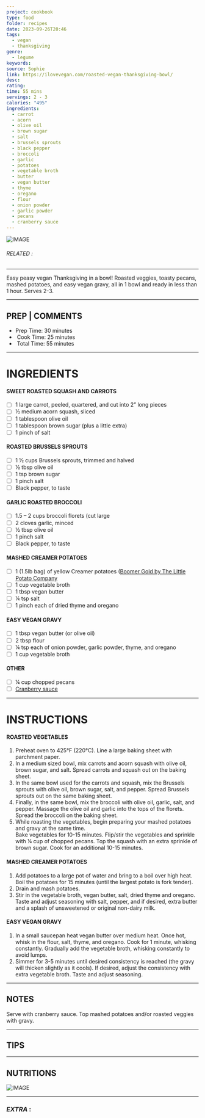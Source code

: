 ```yaml
---
project: cookbook
type: food
folder: recipes
date: 2023-09-26T20:46
tags:
  - vegan
  - thanksgiving
genre:
  - legume
keywords: 
source: Sophie
link: https://ilovevegan.com/roasted-vegan-thanksgiving-bowl/
desc: 
rating: 
time: 55 mins
servings: 2 - 3
calories: "495"
ingredients:
  - carrot
  - acorn
  - olive oil
  - brown sugar
  - salt
  - brussels sprouts
  - black pepper
  - broccoli
  - garlic
  - potatoes
  - vegetable broth
  - butter
  - vegan butter
  - thyme
  - oregano
  - flour
  - onion powder
  - garlic powder
  - pecans
  - cranberry sauce
---
```


![IMAGE](image_410.png)

###### *RELATED* : 
---
Easy peasy vegan Thanksgiving in a bowl! Roasted veggies, toasty pecans, mashed potatoes, and easy vegan gravy, all in 1 bowl and ready in less than 1 hour. Serves 2-3.

---
## PREP | COMMENTS

- Prep Time: 30 minutes
-  Cook Time: 25 minutes
-  Total Time: 55 minutes

---
# INGREDIENTS

#### SWEET ROASTED SQUASH AND CARROTS

- [ ] 1 large carrot, peeled, quartered, and cut into 2” long pieces
- [ ] ½ medium acorn squash, sliced
- [ ] 1 tablespoon olive oil
- [ ] 1 tablespoon brown sugar (plus a little extra)
- [ ] 1 pinch of salt

#### ROASTED BRUSSELS SPROUTS

- [ ] 1 ½ cups Brussels sprouts, trimmed and halved
- [ ] ½ tbsp olive oil
- [ ] 1 tsp brown sugar
- [ ] 1 pinch salt
- [ ] Black pepper, to taste

#### GARLIC ROASTED BROCCOLI

- [ ] 1.5 – 2 cups broccoli florets (cut large
- [ ] 2 cloves garlic, minced
- [ ] ½ tbsp olive oil
- [ ] 1 pinch salt
- [ ] Black pepper, to taste

#### MASHED CREAMER POTATOES

- [ ] 1 (1.5lb bag) of yellow Creamer potatoes ([Boomer Gold by The Little Potato Company](https://www.littlepotatoes.com/product/boomer-gold/)
- [ ] 1 cup vegetable broth
- [ ] 1 tbsp vegan butter
- [ ] ¼ tsp salt
- [ ] 1 pinch each of dried thyme and oregano

#### EASY VEGAN GRAVY

- [ ] 1 tbsp vegan butter (or olive oil)
- [ ] 2 tbsp flour
- [ ] ¼ tsp each of onion powder, garlic powder, thyme, and oregano
- [ ] 1 cup vegetable broth

#### OTHER

- [ ] ¼ cup chopped pecans
- [ ] [Cranberry sauce](http://www.ilovevegan.com/cranberry-sauce/)

---
# INSTRUCTIONS

#### ROASTED VEGETABLES

1. Preheat oven to 425°F (220°C). Line a large baking sheet with parchment paper.
2. In a medium sized bowl, mix carrots and acorn squash with olive oil, brown sugar, and salt. Spread carrots and squash out on the baking sheet.
3. In the same bowl used for the carrots and squash, mix the Brussels sprouts with olive oil, brown sugar, salt, and pepper. Spread Brussels sprouts out on the same baking sheet.
4. Finally, in the same bowl, mix the broccoli with olive oil, garlic, salt, and pepper. Massage the olive oil and garlic into the tops of the florets. Spread the broccoli on the baking sheet.
5. While roasting the vegetables, begin preparing your mashed potatoes and gravy at the same time.  
    Bake vegetables for 10-15 minutes. Flip/stir the vegetables and sprinkle with ¼ cup of chopped pecans. Top the squash with an extra sprinkle of brown sugar. Cook for an additional 10-15 minutes.

#### MASHED CREAMER POTATOES

1. Add potatoes to a large pot of water and bring to a boil over high heat. Boil the potatoes for 15 minutes (until the largest potato is fork tender).
2. Drain and mash potatoes.
3. Stir in the vegetable broth, vegan butter, salt, dried thyme and oregano. Taste and adjust seasoning with salt, pepper, and if desired, extra butter and a splash of unsweetened or original non-dairy milk.

#### EASY VEGAN GRAVY

1. In a small saucepan heat vegan butter over medium heat. Once hot, whisk in the flour, salt, thyme, and oregano. Cook for 1 minute, whisking constantly. Gradually add the vegetable broth, whisking constantly to avoid lumps.
2. Simmer for 3-5 minutes until desired consistency is reached (the gravy will thicken slightly as it cools). If desired, adjust the consistency with extra vegetable broth. Taste and adjust seasoning.

---
## NOTES

Serve with cranberry sauce. Top mashed potatoes and/or roasted veggies with gravy.


---
## TIPS



---
## NUTRITIONS

![IMAGE](image_411.png)


---
### *EXTRA* :



